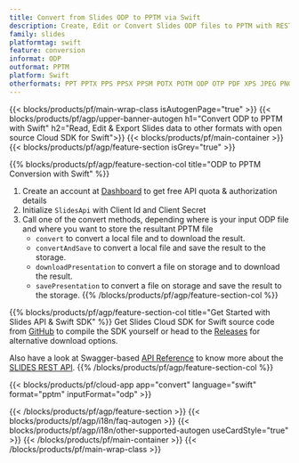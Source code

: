 ```yaml
---
title: Convert from Slides ODP to PPTM via Swift 
description: Create, Edit or Convert Slides ODP files to PPTM with REST API & Open Source Swift SDK
family: slides
platformtag: swift
feature: conversion
informat: ODP
outformat: PPTM
platform: Swift
otherformats: PPT PPTX PPS PPSX PPSM POTX POTM ODP OTP PDF XPS JPEG PNG BMP TIFF SVG HTML SWF HTML5 GIF XAML XML MD MPEG4
---
```


{{< blocks/products/pf/main-wrap-class isAutogenPage="true" >}}
{{< blocks/products/pf/agp/upper-banner-autogen h1="Convert ODP to PPTM with Swift" h2="Read, Edit & Export Slides data to other formats with open source Cloud SDK for Swift">}}
{{< blocks/products/pf/main-container >}}
{{< blocks/products/pf/agp/feature-section isGrey="true" >}}

{{% blocks/products/pf/agp/feature-section-col title="ODP to PPTM Conversion with Swift" %}}
1. Create an account at <a href="https://dashboard.aspose.cloud/">Dashboard</a> to get free API quota & authorization details
1. Initialize ```SlidesApi``` with Client Id and Client Secret
1. Call one of the convert methods, depending where is your input ODP file and where you want to store the resultant PPTM file
    - ```convert``` to convert a local file and to download the result.
    - ```convertAndSave``` to convert a local file and save the result to the storage.
    - ```downloadPresentation``` to convert a file on storage and to download the result.
    - ```savePresentation``` to convert a file on storage and save the result to the storage.
{{% /blocks/products/pf/agp/feature-section-col %}}

{{% blocks/products/pf/agp/feature-section-col title="Get Started with Slides API & Swift SDK" %}}
Get Slides Cloud SDK for Swift source code from [GitHub](https://github.com/aspose-slides-cloud/aspose-slides-cloud-swift) to compile the SDK yourself or head to the [Releases](https://releases.aspose.cloud/) for alternative download options. 

Also have a look at Swagger-based [API Reference](https://apireference.aspose.cloud/slides/) to know more about the [SLIDES REST API](https://products.aspose.cloud/slides/curl/).
{{% /blocks/products/pf/agp/feature-section-col %}}

{{< blocks/products/pf/cloud-app app="convert" language="swift" format="pptm" inputFormat="odp" >}}

{{< /blocks/products/pf/agp/feature-section >}}
{{< blocks/products/pf/agp/i18n/faq-autogen >}}
{{< blocks/products/pf/agp/i18n/other-supported-autogen useCardStyle="true" >}}
{{< /blocks/products/pf/main-container >}}
{{< /blocks/products/pf/main-wrap-class >}}